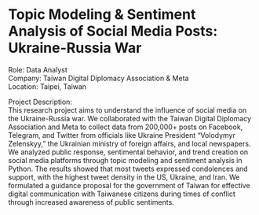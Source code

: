 # Topic Modeling & Sentiment Analysis of Social Media Posts: Ukraine-Russia War
Role: Data Analyst  
Company: Taiwan Digital Diplomacy Association & Meta  
Location: Taipei, Taiwan  

Project Description:  
This research project aims to understand the influence of social media on the Ukraine-Russia war. We collaborated with the Taiwan Digital Diplomacy Association and Meta to collect data from 200,000+ posts on Facebook, Telegram, and Twitter from officials like Ukraine President “Volodymyr Zelenskyy,” the Ukrainian ministry of foreign affairs, and local newspapers. We analyzed public response, sentimental behavior, and trend creation on social media platforms through topic modeling and sentiment analysis in Python.
The results showed that most tweets expressed condolences and support, with the highest tweet density in the US, Ukraine, and Iran. We formulated a guidance proposal for the government of Taiwan for effective digital communication with Taiwanese citizens during times of conflict through increased awareness of public sentiments.
